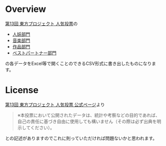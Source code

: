 # Overview

[第13回 東方プロジェクト 人気投票](http://toho-vote.info)の

- [人妖部門](http://toho-vote.info/result_list_character.php)
- [音楽部門](http://toho-vote.info/result_list_music.php)
- [作品部門](http://toho-vote.info/result_list_title.php)
- [ベストパートナー部門](http://toho-vote.info/result_list_partner.php)

の各データをExcel等で開くことのできるCSV形式に書き出したものになります。

# License

[第13回 東方プロジェクト 人気投票 公式ページ](http://toho-vote.info)より
>※本投票において公開されたデータは、統計や考察などの目的であれば、自己の責任に基づき自由に使用しても構いません（その際は必ず出典を明示してください）。

との記述がありますのでこれに則っていただければ問題ないかと思われます。
